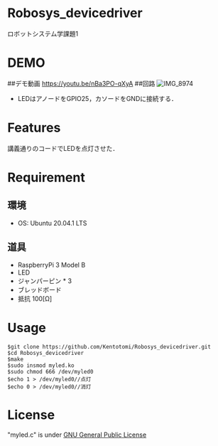 # Robosys_devicedriver
ロボットシステム学課題1

# DEMO
##デモ動画
https://youtu.be/nBa3PO-qXyA
##回路
![IMG_8974](https://user-images.githubusercontent.com/68839397/101142421-eca21800-3658-11eb-9dba-7a7e71e501b1.jpg)
- LEDはアノードをGPIO25，カソードをGNDに接続する．
# Features
講義通りのコードでLEDを点灯させた．

# Requirement
## 環境
- OS: Ubuntu 20.04.1 LTS

## 道具
- RaspberryPi 3 Model B
- LED
- ジャンパーピン * 3
- ブレッドボード
- 抵抗 100[Ω]

# Usage

```
$git clone https://github.com/Kentotomi/Robosys_devicedriver.git
$cd Robosys_devicedriver
$make
$sudo insmod myled.ko
$sudo chmod 666 /dev/myled0
$echo 1 > /dev/myled0//点灯
$echo 0 > /dev/myled0//消灯
```
# License
"myled.c" is under [GNU General Public License](https://ja.wikipedia.org/wiki/GNU_General_Public_License)
